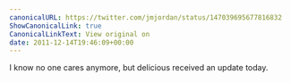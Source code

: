```yaml
---
canonicalURL: https://twitter.com/jmjordan/status/147039695677816832
ShowCanonicalLink: true
CanonicalLinkText: View original on
date: 2011-12-14T19:46:09+00:00
---
```

I know no one cares anymore, but delicious received an update today.